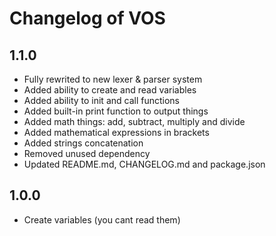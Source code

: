 # Changelog of VOS

## 1.1.0

-   Fully rewrited to new lexer & parser system
-   Added ability to create and read variables
-   Added ability to init and call functions
-   Added built-in print function to output things
-   Added math things: add, subtract, multiply and divide
-   Added mathematical expressions in brackets
-   Added strings concatenation
-   Removed unused dependency
-   Updated README.md, CHANGELOG.md and package.json

## 1.0.0

-   Create variables (you cant read them)

